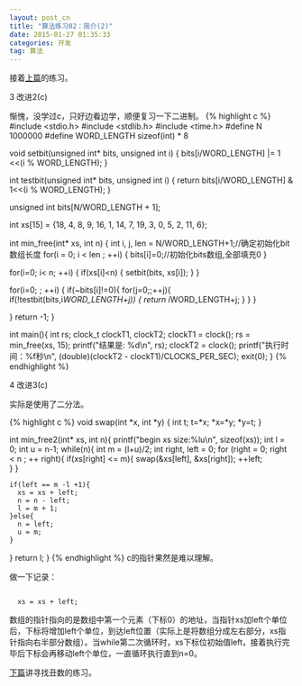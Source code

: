 ```yaml
---
layout: post_cn
title: "算法练习02：简介(2)"
date: 2015-01-27 01:35:33
categories: 开发
tag: 算法
---
```


接着[上篇](/cn/%E5%BC%80%E5%8F%91/2015/01/27/cn-Algorithms01.html)的练习。

3 改进2(c)

惭愧，没学过c，只好边看边学，顺便复习一下二进制。
  {% highlight c %}
#include <stdio.h>
#include <stdlib.h>
#include <time.h>
#define N 1000000
#define WORD_LENGTH sizeof(int) * 8

void setbit(unsigned int* bits, unsigned int i)
{
  bits[i/WORD_LENGTH] |= 1 <<(i % WORD_LENGTH);
}

int testbit(unsigned int* bits, unsigned int i)
{
  return bits[i/WORD_LENGTH] & 1<<(i % WORD_LENGTH);
}

unsigned int bits[N/WORD_LENGTH + 1];


int xs[15] = {18, 4, 8, 9, 16, 1, 14, 7, 19, 3, 0, 5, 2, 11, 6};

int min_free(int* xs, int n)
{
  int i, j, len = N/WORD_LENGTH+1;//确定初始化bit数组长度
  for(i = 0; i < len ; ++i)
  {
    bits[i]=0;//初始化bits数组,全部填充0
  }

  for(i=0; i< n; ++i)
  {
    if(xs[i]<n)
    {
      setbit(bits, xs[i]);
    }
  }

  for(i=0; ; ++i)
  {
    if(~bits[i]!=0){
      for(j=0;;++j){
        if(!testbit(bits,i*WORD_LENGTH+j))
        {
          return i*WORD_LENGTH+j;
        }
      }
    }
    
  }
  return -1;
}


int main(){
  int rs;
  clock_t clockT1, clockT2;
  clockT1 = clock();
  rs = min_free(xs, 15);
  printf("结果是: %d\n", rs);
  clockT2 = clock();
  printf("执行时间：%f秒\n",
                (double)(clockT2 - clockT1)/CLOCKS_PER_SEC);
  exit(0);
}
  {% endhighlight %} 

4 改进3(c)

实际是使用了二分法。

  {% highlight c %}
void swap(int *x, int *y)
{
  int t;
  t=*x;
  *x=*y;
  *y=t;
}

int min_free2(int* xs, int n){
  printf("begin xs size:%lu\n", sizeof(xs));
  int l = 0;
  int u = n-1;
  while(n){
    int m = (l+u)/2;
    int right, left = 0;
    for (right = 0; right < n ; ++ right){
      if(xs[right] <= m){
        swap(&xs[left], &xs[right]);
        ++left;       
      }
    }

    if(left == m -l +1){
      xs = xs + left;
      n = n - left;
      l = m + 1;
    }else{
      n = left;
      u = m;
    }
  }
  return l;
}
  {% endhighlight %} 
c的指针果然是难以理解。

做一下记录：
<p>
<code>
  xs = xs + left;
</code>
</p>
数组的指针指向的是数组中第一个元素（下标0）的地址，当指针xs加left个单位后，下标将增加left个单位，到达left位置（实际上是将数组分成左右部分，xs指针指向右半部分数组）。当while第二次循环时，xs下标位初始值left，接着执行完毕后下标会再移动left个单位，一直循环执行直到n=0。

[下篇](/cn/%E5%BC%80%E5%8F%91/2015/01/27/cn-Algorithms03.html)讲寻找丑数的练习。
